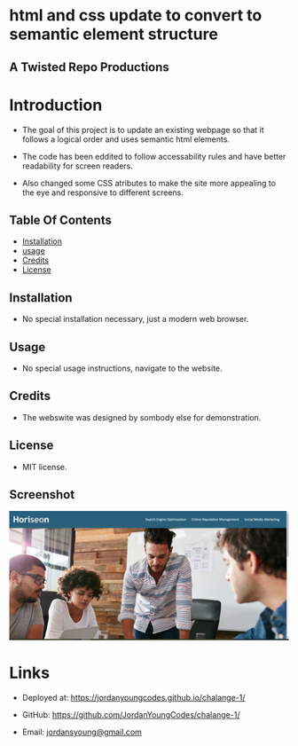 # html and css update to convert to semantic element structure

## A Twisted Repo Productions

# Introduction

- The goal of this project is to update an existing webpage so that it follows a logical order and uses semantic html elements.

- The code has been eddited to follow accessability rules and have better readability for screen readers.

- Also changed some CSS atributes to make the site more appealing to the eye and responsive to different screens.

## Table Of Contents

- [Installation](#installation)
- [usage](#usage)
- [Credits](#credits)
- [License](#license)

## Installation

- No special installation necessary, just a modern web browser.

## Usage
- No special usage instructions, navigate to the website.

## Credits
- The webswite was designed by sombody else for demonstration.

## License
- MIT license.

## Screenshot

![alt text](image.png)

# Links
- Deployed at: https://jordanyoungcodes.github.io/chalange-1/

- GitHub: https://github.com/JordanYoungCodes/chalange-1/

- Email: jordansyoung@gmail.com

